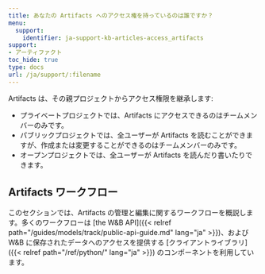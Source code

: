 ```yaml
---
title: あなたの Artifacts へのアクセス権を持っているのは誰ですか？
menu:
  support:
    identifier: ja-support-kb-articles-access_artifacts
support:
- アーティファクト
toc_hide: true
type: docs
url: /ja/support/:filename
---
```


Artifacts は、その親プロジェクトからアクセス権限を継承します:

* プライベートプロジェクトでは、Artifacts にアクセスできるのはチームメンバーのみです。
* パブリックプロジェクトでは、全ユーザーが Artifacts を読むことができますが、作成または変更することができるのはチームメンバーのみです。
* オープンプロジェクトでは、全ユーザーが Artifacts を読んだり書いたりできます。

## Artifacts ワークフロー

このセクションでは、Artifacts の管理と編集に関するワークフローを概説します。多くのワークフローは [the W&B API]({{< relref path="/guides/models/track/public-api-guide.md" lang="ja" >}})、および W&B に保存されたデータへのアクセスを提供する [クライアントライブラリ]({{< relref path="/ref/python/" lang="ja" >}}) のコンポーネントを利用しています。